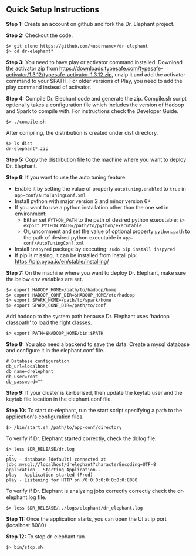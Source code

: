 ## Quick Setup Instructions

**Step 1:**
Create an account on github and fork the Dr. Elephant project.

**Step 2:**
Checkout the code.
```
$> git clone https://github.com/<username>/dr-elephant
$> cd dr-elephant*
```

**Step 3:**
You need to have play or activator command installed. Download the activator zip from https://downloads.typesafe.com/typesafe-activator/1.3.12/typesafe-activator-1.3.12.zip, unzip it and add the activator command to your $PATH. For older versions of Play, you need to add the play command instead of activator.

**Step 4:**
Compile Dr. Elephant code and generate the zip. Compile.sh script optionally takes a configuration file which includes the version of Hadoop and Spark to compile with. For instructions check the Developer Guide.
```
$> ./compile.sh
```
After compiling, the distribution is created under dist directory.
```
$> ls dist
dr-elephant*.zip
```

**Step 5:**
Copy the distribution file to the machine where you want to deploy Dr. Elephant.

**Step 6:** If you want to use the auto tuning feature:
   * Enable it by setting the value of property ```autotuning.enabled``` to ```true``` in `app-conf/AutoTuningConf.xml`
   * Install python with major version 2 and minor version 6+
   * If you want to use a python installation other than the one set in environment:
      * Either set `PYTHON_PATH` to the path of desired python executable: 
      ````$> export PYTHON_PATH=/path/to/python/executable````
      * Or, uncomment and set the value of optional property `python.path` to the path of desired python executable in `app-conf/AutoTuningConf.xml`
   * Install ``inspyred`` package by executing: `sudo pip install inspyred`
   * If pip is missing, it can be installed from Install pip: https://pip.pypa.io/en/stable/installing/

**Step 7:**
On the machine where you want to deploy Dr. Elephant, make sure the below env variables are set.
```
$> export HADOOP_HOME=/path/to/hadoop/home
$> export HADOOP_CONF_DIR=$HADOOP_HOME/etc/hadoop
$> export SPARK_HOME=/path/to/spark/home
$> export SPARK_CONF_DIR=/path/to/conf
```
Add hadoop to the system path because Dr. Elephant uses 'hadoop classpath' to load the right classes.
```
$> export PATH=$HADOOP_HOME/bin:$PATH
```

**Step 8:**
You also need a backend to save the data. Create a mysql database and configure it in the elephant.conf file.
```
# Database configuration
db_url=localhost
db_name=drelephant
db_user=root
db_password=""
```

**Step 9:**
If your cluster is kerberised, then update the keytab user and the keytab file location in the elephant.conf file.

**Step 10:**
To start dr-elephant, run the start script specifying a path to the application's configuration files.

```
$> /bin/start.sh /path/to/app-conf/directory
```
To verify if Dr. Elephant started correctly, check the dr.log file.
```
$> less $DR_RELEASE/dr.log
...
play - database [default] connected at jdbc:mysql://localhost/drelephant?characterEncoding=UTF-8
application - Starting Application...
play - Application started (Prod)
play - Listening for HTTP on /0:0:0:0:0:0:0:0:8080
```
To verify if Dr. Elephant is analyzing jobs correctly correctly check the dr-elephant.log file.
```
$> less $DR_RELEASE/../logs/elephant/dr_elephant.log
```

**Step 11:**
Once the application starts, you can open the UI at ip:port (localhost:8080)

**Step 12:**
To stop dr-elephant run
```
$> bin/stop.sh
```

